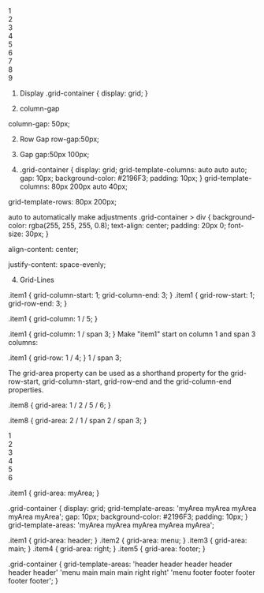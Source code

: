 <!-- HTML -->

<div class="grid-container">
  <div class="grid-item">1</div>
  <div class="grid-item">2</div>
  <div class="grid-item">3</div>
  <div class="grid-item">4</div>
  <div class="grid-item">5</div>
  <div class="grid-item">6</div>
  <div class="grid-item">7</div>
  <div class="grid-item">8</div>
  <div class="grid-item">9</div>
</div>

<!-- CSS -->
1. Display
.grid-container {
  display: grid;
}

2. column-gap

column-gap: 50px;

2. Row Gap
row-gap:50px;

3. Gap
gap:50px 100px;

4. .grid-container {
  display: grid;
  grid-template-columns: auto auto auto;
  gap: 10px;
  background-color: #2196F3;
  padding: 10px;
}
grid-template-columns: 80px 200px auto 40px;

  grid-template-rows: 80px 200px;





auto to automatically make adjustments
.grid-container > div {
  background-color: rgba(255, 255, 255, 0.8);
  text-align: center;
  padding: 20px 0;
  font-size: 30px;
}

align-content: center;

  justify-content: space-evenly;

4. Grid-Lines

.item1 {
  grid-column-start: 1;
  grid-column-end: 3;
}
.item1 {
  grid-row-start: 1;
  grid-row-end: 3;
}

.item1 {
  grid-column: 1 / 5;
}

.item1 {
  grid-column: 1 / span 3;
}
Make "item1" start on column 1 and span 3 columns:

.item1 {
  grid-row: 1 / 4;
}
1 / span 3;



  The grid-area property can be used as a shorthand property for the grid-row-start, grid-column-start, grid-row-end and the grid-column-end properties.

  .item8 {
  grid-area: 1 / 2 / 5 / 6;
}

.item8 {
  grid-area: 2 / 1 / span 2 / span 3;
}


<div class="grid-container">
  <div class="item1">1</div>
  <div class="item2">2</div>
  <div class="item3">3</div>  
  <div class="item4">4</div>
  <div class="item5">5</div>
  <div class="item6">6</div>
</div>

.item1 {
  grid-area: myArea;
}

.grid-container {
  display: grid;
  grid-template-areas: 'myArea myArea myArea myArea myArea';
  gap: 10px;
  background-color: #2196F3;
  padding: 10px;
}
grid-template-areas: 'myArea myArea myArea myArea myArea';

.item1 { grid-area: header; }
.item2 { grid-area: menu; }
.item3 { grid-area: main; }
.item4 { grid-area: right; }
.item5 { grid-area: footer; }

.grid-container {
  grid-template-areas:
    'header header header header header header'
    'menu main main main right right'
    'menu footer footer footer footer footer';
}